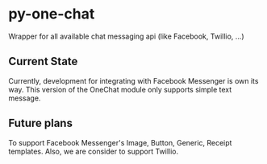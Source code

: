 # py-one-chat
Wrapper for all available chat messaging api (like Facebook, Twillio, ...)

## Current State
Currently, development for integrating with Facebook Messenger is own its way. 
This version of the OneChat module only supports simple text message.

## Future plans
To support Facebook Messenger's Image, Button, Generic, Receipt templates.
Also, we are consider to support Twillio.
